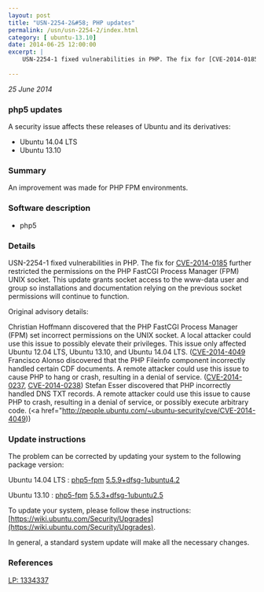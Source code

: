 ```yaml
---
layout: post
title: "USN-2254-2&#58; PHP updates"
permalink: /usn/usn-2254-2/index.html
category: [ ubuntu-13.10]
date: 2014-06-25 12:00:00
excerpt: |
    USN-2254-1 fixed vulnerabilities in PHP. The fix for [CVE-2014-0185](http://people.ubuntu.com/~ubuntu-security/cve/CVE-2014-0185) further restricted the permissions on the PHP FastCGI Process Manager (FPM) UNIX socket. This update grants socket access to the www-data user and group so installations and documentation relying on the previous socket permissions will continue to function.
    
--- 
```

 
 

*25 June 2014*

### php5 updates

A security issue affects these releases of Ubuntu and its derivatives:

* Ubuntu 14.04 LTS
* Ubuntu 13.10

### Summary

An improvement was made for PHP FPM environments. 

### Software description

* php5 

### Details

USN-2254-1 fixed vulnerabilities in PHP. The fix for [CVE-2014-0185](http://people.ubuntu.com/~ubuntu-security/cve/CVE-2014-0185) further restricted the permissions on the PHP FastCGI Process Manager (FPM) UNIX socket. This update grants socket access to the www-data user and group so installations and documentation relying on the previous socket permissions will continue to function.

Original advisory details:

 Christian Hoffmann discovered that the PHP FastCGI Process Manager (FPM) set incorrect permissions on the UNIX socket. A local attacker could use this issue to possibly elevate their privileges. This issue only affected Ubuntu 12.04 LTS, Ubuntu 13.10, and Ubuntu 14.04 LTS. ([CVE-2014-4049](http://people.ubuntu.com/~ubuntu-security/cve/CVE-2014-0185">CVE-2014-0185</a>) Francisco Alonso discovered that the PHP Fileinfo component incorrectly handled certain CDF documents. A remote attacker could use this issue to cause PHP to hang or crash, resulting in a denial of service. (<a href="http://people.ubuntu.com/~ubuntu-security/cve/CVE-2014-0237">CVE-2014-0237</a>, <a href="http://people.ubuntu.com/~ubuntu-security/cve/CVE-2014-0238">CVE-2014-0238</a>) Stefan Esser discovered that PHP incorrectly handled DNS TXT records. A remote attacker could use this issue to cause PHP to crash, resulting in a denial of service, or possibly execute arbitrary code. (<a href="http://people.ubuntu.com/~ubuntu-security/cve/CVE-2014-4049)) 

### Update instructions

The problem can be corrected by updating your system to the following package version:

Ubuntu 14.04 LTS
 : [php5-fpm](https://launchpad.net/ubuntu/+source/php5) <span> [5.5.9+dfsg-1ubuntu4.2](https://launchpad.net/ubuntu/+source/php5/5.5.9+dfsg-1ubuntu4.2) </span> 

Ubuntu 13.10
 : [php5-fpm](https://launchpad.net/ubuntu/+source/php5) <span> [5.5.3+dfsg-1ubuntu2.5](https://launchpad.net/ubuntu/+source/php5/5.5.3+dfsg-1ubuntu2.5) </span> 

To update your system, please follow these instructions: [https://wiki.ubuntu.com/Security/Upgrades](https://wiki.ubuntu.com/Security/Upgrades).

In general, a standard system update will make all the necessary changes. 

### References

 
 [LP: 1334337](https://launchpad.net/bugs/1334337)
 

